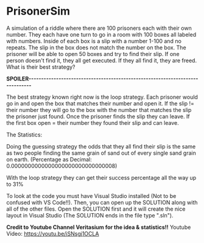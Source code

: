 # PrisonerSim

A simulation of a riddle where there are 100 prisoners each with their own number. They each have one turn to go in a room with 100 boxes all labeled with numbers. Inside of each box is a slip with a number 1-100 and no repeats. The slip in the box does not match the number on the box. The prisoner will be able to open 50 boxes and try to find their slip. If one person doesn't find it, they all get executed. If they all find it, they are freed. What is their best strategy?

**SPOILER------------------------------------------------------------------------------**

The best strategy known right now is the loop strategy. Each prisoner would go in and open the box that matches their number and open it. If the slip != their number they will go to the box with the number that matches the slip the prisoner just found. Once the prisoner finds the slip they can leave. If the first box open = their number they found their slip and can leave.

The Statistics:

Doing the guessing strategy the odds that they all find their slip is the same as two people finding the same grain of sand out of every single sand grain on earth. (Percentage as Decimal: 0.0000000000000000000000000000008)

With the loop strategy they can get their success percentage all the way up to 31%

To look at the code you must have Visual Studio installed (Not to be confused with VS Code!!). Then, you can open up the SOLUTION along with all of the other files. Open the SOLUTION first and it will create the nice layout in Visual Studio (The SOLUTION ends in the file type ".sln").

**Credit to Youtube Channel Veritasium for the idea & statistics!!**
Youtube Video: https://youtu.be/iSNsgj1OCLA

